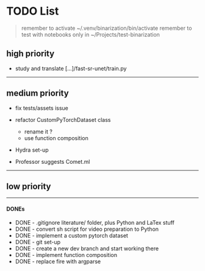 TODO List
==========

> remember to activate ~/.venv/binarization/bin/activate
> remember to test with notebooks only in ~/Projects/test-binarization

## high priority

- study and translate [...]/fast-sr-unet/train.py

---

## medium priority
- fix tests/assets issue
- refactor CustomPyTorchDataset class
    - rename it ?
    - use function composition
- Hydra set-up

- Professor suggests Comet.ml

---

## low priority

---

#### DONEs
- DONE - .gitignore literature/ folder, plus Python and LaTex stuff
- DONE - convert sh script for video preparation to Python
- DONE - implement a custom pytorch dataset
- DONE - git set-up
- DONE - create a new dev branch and start working there
- DONE - implement function composition
- DONE - replace fire with argparse

